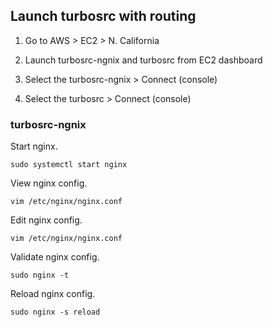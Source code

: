 ## Launch turbosrc with routing

1. Go to AWS > EC2 > N. California

2. Launch turbosrc-ngnix and turbosrc from EC2 dashboard

3. Select the turbosrc-ngnix > Connect (console)

3. Select the turbosrc > Connect (console)

### turbosrc-ngnix

Start nginx.

```
sudo systemctl start nginx
```

View nginx config.

```
vim /etc/nginx/nginx.conf
```

Edit nginx config.

```
vim /etc/nginx/nginx.conf
```

Validate nginx config.

```
sudo nginx -t
```

Reload nginx config.

```
sudo nginx -s reload
```
